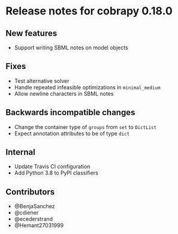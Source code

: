# Release notes for cobrapy 0.18.0

## New features

* Support writing SBML notes on model objects

## Fixes

* Test alternative solver
* Handle repeated infeasible optimizations in `minimal_medium`
* Allow newline characters in SBML notes

## Backwards incompatible changes

* Change the container type of `groups` from `set` to `DictList`
* Expect annotation attributes to be of type `dict`

## Internal

* Update Travis CI configuration
* Add Python 3.8 to PyPI classifiers

## Contributors

* @BenjaSanchez
* @cdiener
* @ecederstrand
* @Hemant27031999

